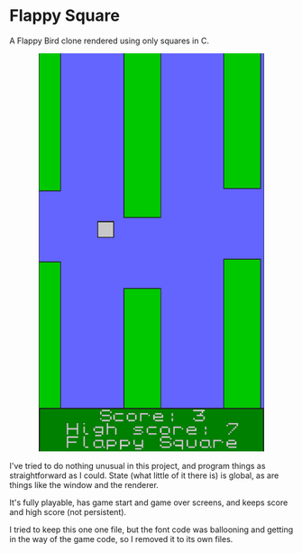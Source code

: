 # Flappy Square

A Flappy Bird clone rendered using only squares in C.

<div align="center">
    <img src="screenshot.png" width="400px"</img> 
</div>

I've tried to do nothing unusual in this project, and
program things as straightforward as I could. State (what
little of it there is) is global, as are things like the
window and the renderer.

It's fully playable, has game start and game over screens,
and keeps score and high score (not persistent).

I tried to keep this one one file, but the font code was
ballooning and getting in the way of the game code, so I
removed it to its own files.